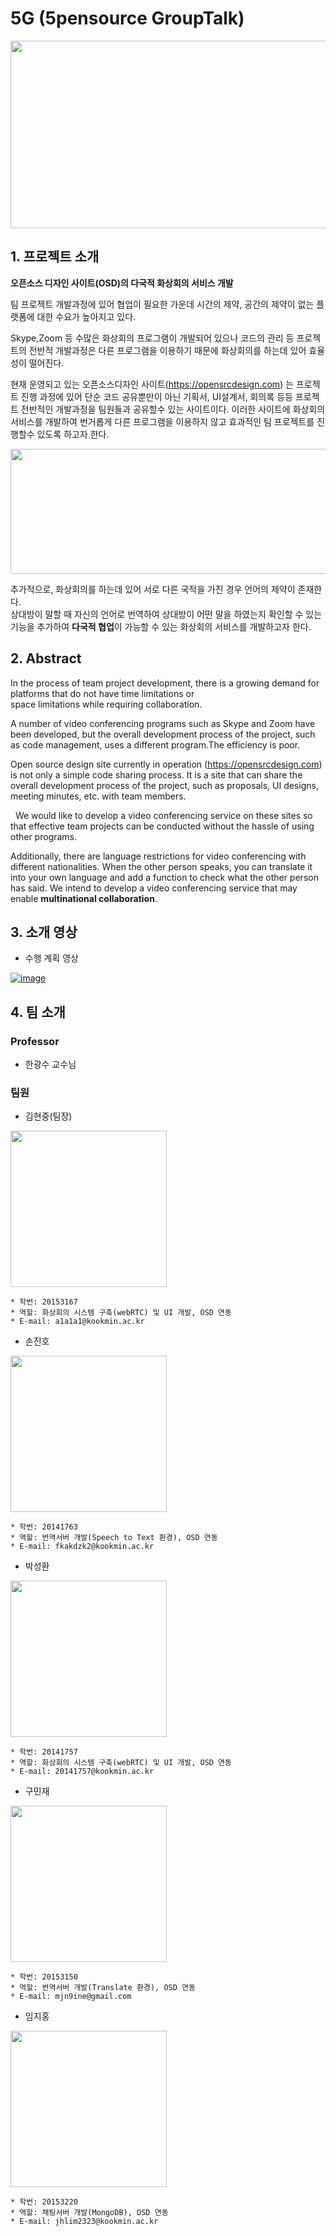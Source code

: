 # 5G (5pensource GroupTalk)
  <img height="300" width="600" src="./Image/5G.jpg">

## 1. 프로젝트 소개 
**오픈소스 디자인 사이트(OSD)의 다국적 화상회의 서비스 개발**


  팀 프로젝트 개발과정에 있어 협업이 필요한 가운데 시간의 제약, 공간의 제약이 없는 플랫폼에 대한 수요가 높아지고 있다.
  
  
  Skype,Zoom 등 수많은 화상회의 프로그램이 개발되어 있으나 코드의 관리 등 프로젝트의 전반적 개발과정은 다른 프로그램을 이용하기 때문에 화상회의를 하는데 있어
  효율성이 떨어진다.
  
  
  현재 운영되고 있는 오픈소스디자인 사이트(https://opensrcdesign.com)
  는 프로젝트 진행 과정에 있어 단순 코드 공유뿐만이 아닌
  기획서, UI설계서, 회의록 등등 프로젝트 전반적인 개발과정을 팀원들과 공유할수 있는 사이트이다.
  이러한 사이트에 화상회의 서비스를 개발하여 번거롭게 다른 프로그램을 이용하지 않고 효과적인 팀 프로젝트를 진행할수 있도록 하고자 한다.
  
  <img height="200" width="900" src="./Image/opensrc.jpg">
  
  추가적으로, 화상회의를 하는데 있어 서로 다른 국적을 가진 경우 언어의 제약이 존재한다.<br>
  상대방이 말할 때 자신의 언어로 번역하여 상대방이 어떤 말을 하였는지 확인할 수 있는 기능을 추가하여
  **다국적 협업**이 가능할 수 있는 화상회의 서비스를 개발하고자 한다.


## 2. Abstract
  In the process of team project development, there is a growing demand for platforms that do not have time limitations or         
  space limitations while requiring collaboration.
  
  A number of video conferencing programs such as Skype and Zoom have been developed, but the overall development process of the project, such as code management, uses a different program.The efficiency is poor.
  
  
   Open source design site currently in operation (https://opensrcdesign.com) is not only a simple code sharing process. It is a site that can share the overall development process of the project, such as proposals, UI designs, meeting minutes, etc. with team members.
   
   
  We would like to develop a video conferencing service on these sites so that effective team projects can be conducted without the hassle of using other programs.   
   
   Additionally, there are language restrictions for video conferencing with different nationalities. When the other person speaks, you can translate it into your own language and add a function to check what the other person has said. We intend to develop a video conferencing service that may enable **multinational collaboration**.
   
   




## 3. 소개 영상

   - 수행 계획  영상 
   
   [![image](./Image/first.jpg)](https://www.youtube.com/watch?v=43OHHyTTemA)


## 4. 팀 소개

### Professor
- 한광수 교수님 

### 팀원

- 김현중(팀장)
 
<img src="./Image/hyunjoong.jpg" height="250">
 
 ```
 * 학번: 20153167
 * 역할: 화상회의 시스템 구축(webRTC) 및 UI 개발, OSD 연동
 * E-mail: a1a1a1@kookmin.ac.kr
 ```
 
- 손진호 
 
<img src="./Image/jinho.jpg" height="250">
 
  ```
 * 학번: 20141763 
 * 역할: 번역서버 개발(Speech to Text 환경), OSD 연동 
 * E-mail: fkakdzk2@kookmin.ac.kr 
 ```

- 박성환 
 
<img src="./Image/sunghwan.jpg" height="250">
 
  ```
 * 학번: 20141757
 * 역할: 화상회의 시스템 구축(webRTC) 및 UI 개발, OSD 연동 
 * E-mail: 20141757@kookmin.ac.kr
 ```
 
- 구민재  
 
<img src="./Image/minjae.jpg" height="250">
 
  ```
 * 학번: 20153150
 * 역할: 번역서버 개발(Translate 환경), OSD 연동 
 * E-mail: mjn9ine@gmail.com
 ```
 
 - 임지홍  
 
<img src="./Image/jihong.jpg" height="250">
 
  ```
 * 학번: 20153220 
 * 역할: 채팅서버 개발(MongoDB), OSD 연동
 * E-mail: jhlim2323@kookmin.ac.kr 
 ```
 
 


